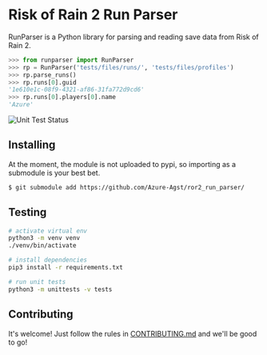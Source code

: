# Risk of Rain 2 Run Parser

RunParser is a Python library for parsing and reading save data from Risk of Rain 2.

```python
>>> from runparser import RunParser
>>> rp = RunParser('tests/files/runs/', 'tests/files/profiles')    
>>> rp.parse_runs()
>>> rp.runs[0].guid
'1e610e1c-08f9-4321-af86-31fa772d9cd6'
>>> rp.runs[0].players[0].name
'Azure'
```

![Unit Test Status](https://github.com/Azure-Agst/ror2_run_parser/actions/workflows/unittest.yml/badge.svg?branch=main)

## Installing

At the moment, the module is not uploaded to pypi, so importing as a submodule is your best bet.

```bash
$ git submodule add https://github.com/Azure-Agst/ror2_run_parser/
```

## Testing

```bash
# activate virtual env
python3 -m venv venv
./venv/bin/activate

# install dependencies
pip3 install -r requirements.txt

# run unit tests
python3 -m unittests -v tests
```

## Contributing

It's welcome! Just follow the rules in [CONTRIBUTING.md](https://github.com/Azure-Agst/ror2_run_parser/blob/main/CONTRIBUTING.md) and we'll be good to go!
